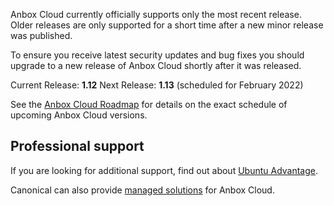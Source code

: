 Anbox Cloud currently officially supports only the most recent release. Older releases are only supported for a short time after a new minor release was published.

To ensure you receive latest security updates and bug fixes you should upgrade to a new release of Anbox Cloud shortly after it was released.

Current Release: **1.12**
Next Release: **1.13** (scheduled for February 2022)

See the [Anbox Cloud Roadmap](https://discourse.ubuntu.com/t/release-roadmap/19359) for details on the exact schedule of upcoming Anbox Cloud versions.

## Professional support

If you are looking for additional support, find out about [Ubuntu Advantage](https://ubuntu.com/support).

Canonical can also provide [managed solutions](https://ubuntu.com/managed) for Anbox Cloud.

